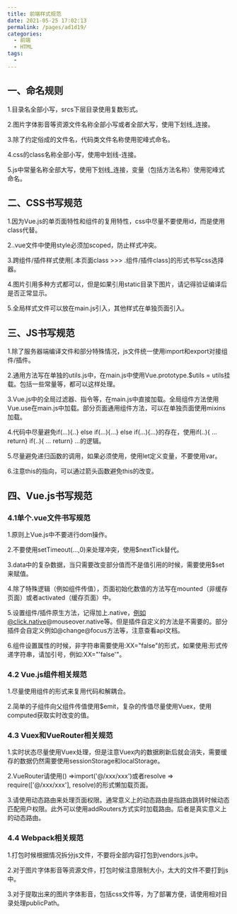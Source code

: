 ```yaml
---
title: 前端样式规范
date: 2021-05-25 17:02:13
permalink: /pages/ad1d19/
categories:
  - 前端
  - HTML
tags:
  - 
---
```

## 一、命名规则
1.目录名全部小写，srcs下层目录使用复数形式。

2.图片字体影音等资源文件名称全部小写或者全部大写，使用下划线_连接。

3.除了约定俗成的文件名，代码类文件名称使用驼峰式命名。

4.css的class名称全部小写，使用中划线-连接。

5.js中常量名称全部大写，使用下划线_连接，变量（包括方法名称）使用驼峰式命名。

## 二、CSS书写规范
1.因为Vue.js的单页面特性和组件的复用特性，css中尽量不要使用id，而是使用class代替。

2..vue文件中使用style必须加scoped，防止样式冲突。

3.跨组件/插件样式使用[.本页面class >>> .组件/插件class]的形式书写css选择器。

4.图片引用多种方式都可以，但是如果引用static目录下图片，请记得验证编译后是否正常显示。

5.全局样式文件可以放在main.js引入，其他样式在单独页面引入。

## 三、JS书写规范
1.除了服务器端编译文件和部分特殊情况，js文件统一使用import和export对接组件/插件。

2.通用方法写在单独的utils.js中，在main.js中使用Vue.prototype.$utils = utils挂载。包括一些常量等，都可以这样处理。

3.Vue.js中的全局过滤器、指令等，在main.js中直接加载。全局组件方法使用Vue.use在main.js中加载。部分页面通用组件方法，可以在单独页面使用mixins加载。

4.代码中尽量避免if(...){..} else if(...){...} else if(...){...}的存在，使用if(..){ ... return} if(..){ ... return} ...的逻辑。

5.尽量避免递归函数的调用，如果必须使用，使用let定义变量，不要使用var。

6.注意this的指向，可以通过箭头函数避免this的改变。

## 四、Vue.js书写规范
### 4.1单个.vue文件书写规范
1.原则上Vue.js中不要进行dom操作。

2.不要使用setTimeout(...,0)来处理冲突，使用$nextTick替代。

3.data中的复杂数据，当只需要改变部分值而不是值引用的时候，需要使用$set来赋值。

4.除了特殊逻辑（例如组件传值），页面初始化数值的方法写在mounted（非缓存页面）或者activated（缓存页面）中。

5.设置组件/插件原生方法，记得加上.native，例如@click.native@mouseover.native等。但是插件自定义的方法是不需要的。部分插件会自定义例如@change@focus方法等，注意查看api文档。

6.组件设置属性的时候，非字符串需要使用:XX="false"的形式，如果使用:形式传递字符串，请加引号，例如:XX="'false'"。

### 4.2 Vue.js组件相关规范
1.尽量使用组件的形式来复用代码和解耦合。

2.简单的子组件向父组件传值使用$emit，复杂的传值尽量使用Vuex，使用computed获取实时改变的值。

### 4.3 Vuex和VueRouter相关规范
1.实时状态尽量使用Vuex处理，但是注意Vuex内的数据刷新后就会消失，需要缓存的数据仍然需要使用sessionStorage和localStorage。

2.VueRouter请使用() =>import('@/xxx/xxx')或者resolve => require(['@/xxx/xxx'], resolve)的形式懒加载页面。

3.请使用动态路由来处理页面权限。通常意义上的动态路由是指路由跳转时候动态匹配用户权限。此外可以使用addRouters方式实时加载路由。后者是真实意义上的动态路由。

### 4.4 Webpack相关规范
1.打包时候根据情况拆分js文件，不要将全部内容打包到vendors.js中。

2.对于图片字体影音等资源文件，打包时候注意限制大小，太大的文件不要打到js中。

3.对于提取出来的图片字体影音，包括css文件等，为了部署方便，请使用相对目录处理publicPath。